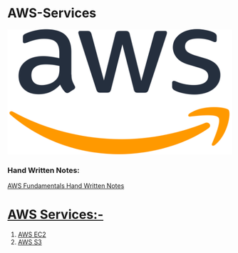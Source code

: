 # AWS-Services
<img src="https://github.com/vaibhavkapase1302/AWS-Services/blob/main/AWS%20Logo.png" width="600" height="280" alt="AWS lOGO">

### Hand Written Notes:
<a href="https://github.com/vaibhavkapase1302/AWS-Services/blob/main/AWS%20Fundamentals.pdf">AWS Fundamentals Hand Written Notes

# AWS Services:-
1. AWS EC2
2. AWS S3
